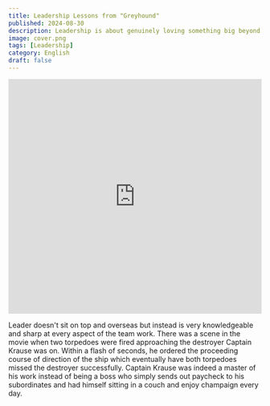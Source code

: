 ```yaml
---
title: Leadership Lessons from "Greyhound"
published: 2024-08-30
description: Leadership is about genuinely loving something big beyond leader's work with a sense of perfectionism
image: cover.png
tags: [Leadership]
category: English
draft: false 
---
```


<iframe width="100%" height="468" src="https://www.youtube.com/embed/Uz1LdWuwcps?start=42" title="Greyhound Finale battle" frameborder="0" allow="accelerometer; autoplay; clipboard-write; encrypted-media; gyroscope; picture-in-picture; web-share" allowfullscreen></iframe>

Leader doesn't sit on top and overseas but instead is very knowledgeable and sharp at every aspect of the team work.
There was a scene in the movie when two torpedoes were fired approaching the destroyer Captain Krause was on. Within a
flash of seconds, he ordered the proceeding course of direction of the ship which eventually have both torpedoes missed
the destroyer successfully. Captain Krause was indeed a master of his work instead of being a boss who simply sends out
paycheck to his subordinates and had himself sitting in a couch and enjoy champaign every day.

